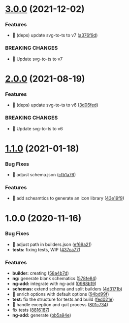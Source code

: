 # [3.0.0](https://github.com/angular-extensions/svg-icons-builder/compare/v2.0.0...v3.0.0) (2021-12-02)


### Features

* 🎸 (deps) update svg-to-ts to v7 ([a376f9d](https://github.com/angular-extensions/svg-icons-builder/commit/a376f9d8c1df8574eac7f9ecabdd63bbaf2cd082))


### BREAKING CHANGES

* 🧨 Update svg-to-ts to v7

# [2.0.0](https://github.com/angular-extensions/svg-icons-builder/compare/v1.1.0...v2.0.0) (2021-08-19)


### Features

* 🎸 (deps) update svg-to-ts to v6 ([3d06fed](https://github.com/angular-extensions/svg-icons-builder/commit/3d06fedb9491b514d7a0b9c33f0c05a5b86a6325))


### BREAKING CHANGES

* 🧨 Update svg-to-ts to v6

# [1.1.0](https://github.com/angular-extensions/svg-icons-builder/compare/v1.0.0...v1.1.0) (2021-01-18)


### Bug Fixes

* 🐛 adjust schema.json ([cfb1a76](https://github.com/angular-extensions/svg-icons-builder/commit/cfb1a76dce128af4645a77e34522061a1b5d969c))


### Features

* 🎸 add scheamtics to generate an icon library ([43e19f9](https://github.com/angular-extensions/svg-icons-builder/commit/43e19f927ec6263e8eee9cda4e77e778d3feeff7))

# 1.0.0 (2020-11-16)

### Bug Fixes

- 🐛 adjust path in builders.json ([ef69a21](https://github.com/angular-extensions/svg-icons-builder/commit/ef69a212830b1722ef4cf7487e5a0f9f1f560a28))
- **tests:** fixing tests, WIP ([437ca77](https://github.com/angular-extensions/svg-icons-builder/commit/437ca773c1968b1be940e1f62dec64d74b49a4b7))

### Features

- **builder:** creating ([58a4b7d](https://github.com/angular-extensions/svg-icons-builder/commit/58a4b7d0fd7d4de007cda64903e491ad0a8e146f))
- **ng:** generate blank schematics ([578fe84](https://github.com/angular-extensions/svg-icons-builder/commit/578fe8461bf0ee4fc349ec54bf592afc1b9bbe73))
- **ng-add:** integrate with ng-add ([0988b19](https://github.com/angular-extensions/svg-icons-builder/commit/0988b1964a6c5ccac9ee460817dcad8cd060a93d))
- **schemas:** extend schema and split builders ([4d3171b](https://github.com/angular-extensions/svg-icons-builder/commit/4d3171b7f7f96c74b538eb2eb5651eec356f7045))
- 🎸 enrich options with default options ([94bd99f](https://github.com/angular-extensions/svg-icons-builder/commit/94bd99f865318c8d2390d8ff265fb4cd8ef512b9))
- **test:** fix the structure for tests and build ([fed021e](https://github.com/angular-extensions/svg-icons-builder/commit/fed021e6066d7f3c83e557142e4e67bb3fbc1553))
- 🎸 handle exception and quit process ([801c734](https://github.com/angular-extensions/svg-icons-builder/commit/801c734575b079c24b18535d3d20b8f18828af6f))
- fix tests ([8816187](https://github.com/angular-extensions/svg-icons-builder/commit/8816187eb3b51bbe72e3c1daf7304ea3ba783989))
- **ng-add:** generate ([bb5a94e](https://github.com/angular-extensions/svg-icons-builder/commit/bb5a94ea9ff237768f15436fd70c557356a0cf82))
